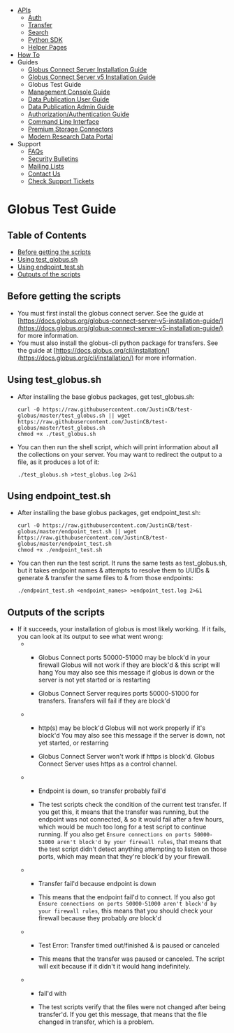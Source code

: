 *   [APIs](https://docs.globus.org/api/)
    *   [Auth](https://docs.globus.org/api/auth/)
    *   [Transfer](https://docs.globus.org/api/transfer/)
    *   [Search](https://docs.globus.org/api/search/)
    *   [Python SDK](https://globus-sdk-python.readthedocs.io/en/stable/)
    *   [Helper Pages](https://docs.globus.org/api/helper-pages/)
*   [How To](https://docs.globus.org/how-to/)
*   Guides
    *   [Globus Connect Server Installation Guide](https://docs.globus.org/globus-connect-server-installation-guide/)
    *   [Globus Connect Server v5 Installation Guide](https://docs.globus.org/globus-connect-server-v5-installation-guide/)
    *   Globus Test Guide
    *   [Management Console Guide](https://docs.globus.org/management-console-guide/)
    *   [Data Publication User Guide](https://docs.globus.org/data-publication-user-guide/)
    *   [Data Publication Admin Guide](https://docs.globus.org/data-publication-admin-guide/)
    *   [Authorization/Authentication Guide](https://docs.globus.org/authorization-authentication-guide/)
    *   [Command Line Interface](https://docs.globus.org/cli/)
    *   [Premium Storage Connectors](https://docs.globus.org/premium-storage-connectors/)
    *   [Modern Research Data Portal](https://docs.globus.org/modern-research-data-portal/)
*   Support
    *   [FAQs](https://docs.globus.org/faq/)
    *   [Security Bulletins](https://docs.globus.org/security-bulletins/)
    *   [Mailing Lists](https://www.globus.org/mailing-lists)
    *   [Contact Us](https://www.globus.org/contact-us)
    *   [Check Support Tickets](https://support.globus.org/requests)

# Globus Test Guide

## Table of Contents

*   [Before getting the scripts](#PREREQ)
*   [Using test_globus.sh](#TEST)
*   [Using endpoint_test.sh](#END)
*   [Outputs of the scripts](#OUT)

<a name="PREREQ" id="PREREQ"></a>

## Before getting the scripts

*   You must first install the globus connect server. See the guide at [https://docs.globus.org/globus-connect-server-v5-installation-guide/](https://docs.globus.org/globus-connect-server-v5-installation-guide/) for more information.
*   You must also install the globus-cli python package for transfers. See the guide at [https://docs.globus.org/cli/installation/](https://docs.globus.org/cli/installation/) for more information.

<a name="TEST" id="TEST"></a>

## Using test_globus.sh

*   After installing the base globus packages, get test_globus.sh:  

        curl -O https://raw.githubusercontent.com/JustinCB/test-globus/master/test_globus.sh || wget https://raw.githubusercontent.com/JustinCB/test-globus/master/test_globus.sh
        chmod +x ./test_globus.sh

*   You can then run the shell script, which will print information about all the collections on your server. You may want to redirect the output to a file, as it produces a lot of it:  

        ./test_globus.sh >test_globus.log 2>&1

<a name="END" id="END"></a>

## Using endpoint_test.sh

*   After installing the base globus packages, get endpoint_test.sh:  

        curl -O https://raw.githubusercontent.com/JustinCB/test-globus/master/endpoint_test.sh || wget https://raw.githubusercontent.com/JustinCB/test-globus/master/endpoint_test.sh
        chmod +x ./endpoint_test.sh

*   You can then run the test script. It runs the same tests as test_globus.sh, but it takes endpoint names & attempts to resolve them to UUIDs & generate & transfer the same files to & from those endpoints:  

        ./endpoint_test.sh <endpoint_names> >endpoint_test.log 2>&1

<a name="OUT" id="OUT"></a>

## Outputs of the scripts

*   If it succeeds, your installation of globus is most likely working. If it fails, you can look at its output to see what went wrong:
    *   *   Globus Connect ports 50000-51000 may be block'd in your firewall
                Globus will not work if they are block'd & this script will hang
                You may also see this message if globus is down or the server is not yet started or is restarting

        *   Globus Connect Server requires ports 50000-51000 for transfers. Transfers will fail if they are block'd
    *   *   http(s) may be block'd
                Globus will not work properly if it's block'd
                You may also see this message if the server is down, not yet started, or restarring

        *   Globus Connect Server won't work if https is block'd. Globus Connect Server uses https as a control channel.
    *   *   Endpoint is down, so transfer probably fail'd

        *   The test scripts check the condition of the current test transfer. If you get this, it means that the transfer was running, but the endpoint was not connected, & so it would fail after a few hours, which would be much too long for a test script to continue running. If you also get `Ensure connections on ports 50000-51000 aren't block'd by your firewall rules`, that means that the test script didn't detect anything attempting to listen on those ports, which may mean that they're block'd by your firewall.
    *   *   Transfer fail'd because endpoint is down

        *   This means that the endpoint fail'd to connect. If you also got `Ensure connections on ports 50000-51000 aren't block'd by your firewall rules`, this means that you should check your firewall because they probably _are_ block'd
    *   *   Test Error: Transfer timed out/finished & is paused or canceled

        *   This means that the transfer was paused or canceled. The script will exit because if it didn't it would hang indefinitely.
    *   *   <file> fail'd with <options>

        *   The test scripts verify that the files were not changed after being transfer'd. If you get this message, that means that the file changed in transfer, which is a problem.
